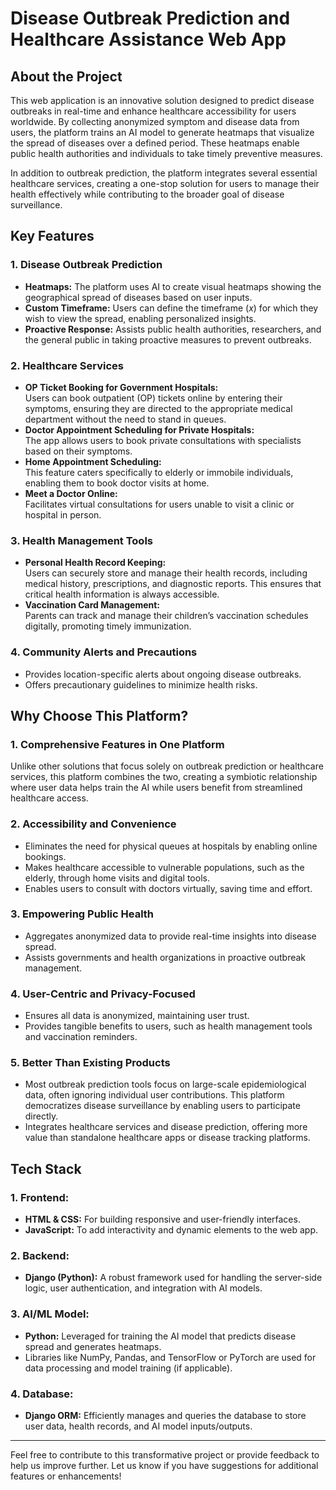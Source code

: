 # Disease Outbreak Prediction and Healthcare Assistance Web App

## About the Project  
This web application is an innovative solution designed to predict disease outbreaks in real-time and enhance healthcare accessibility for users worldwide. By collecting anonymized symptom and disease data from users, the platform trains an AI model to generate heatmaps that visualize the spread of diseases over a defined period. These heatmaps enable public health authorities and individuals to take timely preventive measures. 

In addition to outbreak prediction, the platform integrates several essential healthcare services, creating a one-stop solution for users to manage their health effectively while contributing to the broader goal of disease surveillance.

## Key Features  
### 1. **Disease Outbreak Prediction**  
   - **Heatmaps:** The platform uses AI to create visual heatmaps showing the geographical spread of diseases based on user inputs.  
   - **Custom Timeframe:** Users can define the timeframe (*x*) for which they wish to view the spread, enabling personalized insights.  
   - **Proactive Response:** Assists public health authorities, researchers, and the general public in taking proactive measures to prevent outbreaks.

### 2. **Healthcare Services**  
   - **OP Ticket Booking for Government Hospitals:**  
     Users can book outpatient (OP) tickets online by entering their symptoms, ensuring they are directed to the appropriate medical department without the need to stand in queues.
   - **Doctor Appointment Scheduling for Private Hospitals:**  
     The app allows users to book private consultations with specialists based on their symptoms.
   - **Home Appointment Scheduling:**  
     This feature caters specifically to elderly or immobile individuals, enabling them to book doctor visits at home.
   - **Meet a Doctor Online:**  
     Facilitates virtual consultations for users unable to visit a clinic or hospital in person.

### 3. **Health Management Tools**  
   - **Personal Health Record Keeping:**  
     Users can securely store and manage their health records, including medical history, prescriptions, and diagnostic reports. This ensures that critical health information is always accessible.
   - **Vaccination Card Management:**  
     Parents can track and manage their children’s vaccination schedules digitally, promoting timely immunization.

### 4. **Community Alerts and Precautions**  
   - Provides location-specific alerts about ongoing disease outbreaks.  
   - Offers precautionary guidelines to minimize health risks.

## Why Choose This Platform?  
### 1. **Comprehensive Features in One Platform**  
   Unlike other solutions that focus solely on outbreak prediction or healthcare services, this platform combines the two, creating a symbiotic relationship where user data helps train the AI while users benefit from streamlined healthcare access.  

### 2. **Accessibility and Convenience**  
   - Eliminates the need for physical queues at hospitals by enabling online bookings.  
   - Makes healthcare accessible to vulnerable populations, such as the elderly, through home visits and digital tools.  
   - Enables users to consult with doctors virtually, saving time and effort.

### 3. **Empowering Public Health**  
   - Aggregates anonymized data to provide real-time insights into disease spread.  
   - Assists governments and health organizations in proactive outbreak management.  

### 4. **User-Centric and Privacy-Focused**  
   - Ensures all data is anonymized, maintaining user trust.  
   - Provides tangible benefits to users, such as health management tools and vaccination reminders.

### 5. **Better Than Existing Products**  
   - Most outbreak prediction tools focus on large-scale epidemiological data, often ignoring individual user contributions. This platform democratizes disease surveillance by enabling users to participate directly.  
   - Integrates healthcare services and disease prediction, offering more value than standalone healthcare apps or disease tracking platforms.

## Tech Stack  
### 1. **Frontend:**  
   - **HTML & CSS:** For building responsive and user-friendly interfaces.  
   - **JavaScript:** To add interactivity and dynamic elements to the web app.  

### 2. **Backend:**  
   - **Django (Python):** A robust framework used for handling the server-side logic, user authentication, and integration with AI models.  

### 3. **AI/ML Model:**  
   - **Python:** Leveraged for training the AI model that predicts disease spread and generates heatmaps.  
   - Libraries like NumPy, Pandas, and TensorFlow or PyTorch are used for data processing and model training (if applicable).  

### 4. **Database:**  
   - **Django ORM:** Efficiently manages and queries the database to store user data, health records, and AI model inputs/outputs.  

---

Feel free to contribute to this transformative project or provide feedback to help us improve further. Let us know if you have suggestions for additional features or enhancements!

